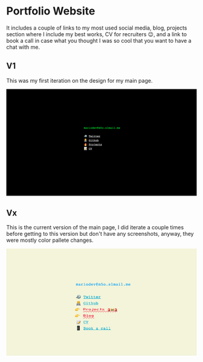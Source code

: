 # Portfolio Website

It includes a couple of links to my most used social media, blog, projects
section where I include my best works, CV for recruiters 😉, and a link to book a
call in case what you thought I was so cool that you want to have a chat with me.

<!-- Add image from folder -->

## V1

This was my first iteration on the design for my main page.

![Main Page](/resources/main_page.png)

## Vx

This is the current version of the main page, I did iterate a couple times
before getting to this version but don't have any screenshots, anyway, they were
mostly color pallete changes.

![Main Page V2](/resources/main_page_v2.png)
